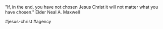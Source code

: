 "If, in the end, you have not chosen Jesus Christ it will not matter what you have chosen."
Elder Neal A. Maxwell

#jesus-christ 
#agency 